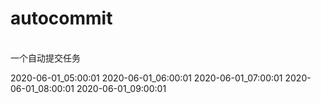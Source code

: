 #  autocommit
<br>
一个自动提交任务

<br>

2020-06-01_05:00:01
2020-06-01_06:00:01
2020-06-01_07:00:01
2020-06-01_08:00:01
2020-06-01_09:00:01
